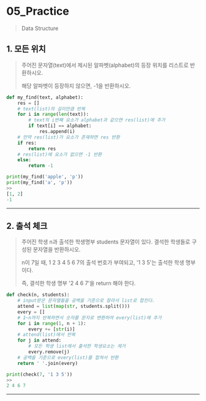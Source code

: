 # 05_Practice

> Data Structure



## 1. 모든 위치

> 주어진 문자열(text)에서 제시된 알파벳(alphabet)의 등장 위치를 리스트로 반환하시오. 
>
> 해당 알파벳이 등장하지 않으면, -1을 반환하시오.



```python
def my_find(text, alphabet):
    res = []   
    # text(list)의 길이만큼 반복
    for i in range(len(text)):
        # text의 i번째 요소가 alphabet과 같으면 res(list)에 추가
        if text[i] == alphabet:
            res.append(i)
    # 만약 res(list)가 요소가 존재하면 res 반환
    if res:
        return res
    # res(list)에 요소가 없으면 -1 반환
    else:
        return -1
```

```python
print(my_find('apple', 'p'))
print(my_find('a', 'p'))
>>
[1, 2]
-1
```



___

## 2. 출석 체크

> 주어진 학생 n과 출석한 학생명부 students 문자열이 있다. 결석한 학생들로 구성된 문자열을 반환하시오.
>
> n이 7일 때, 1 2 3 4 5 6 7의 출석 번호가 부여되고, '1 3 5'는 출석한 학생 명부이다.
>
> 즉, 결석한 학생 명부 '2 4 6 7'을 return 해야 한다.



```python
def check(n, students):
    # input받은 문자열들을 공백을 기준으로 잘라서 list로 합친다.
    attend = list(map(str, students.split()))
    every = []
    # 1~n까지 반복하면서 숫자를 문자로 변환하여 every(list)에 추가
    for i in range(1, n + 1):
        every += [str(i)]
    # attend(list)에서 반복
    for j in attend:
        # 모든 학생 list에서 출석한 학생요소는 제거
        every.remove(j)
    # 공백을 기준으로 every(list)를 합쳐서 반환
    return ' '.join(every)
```

```python
print(check(7, '1 3 5'))
>>
2 4 6 7
```



___

